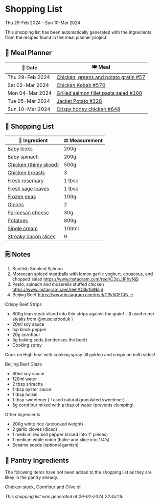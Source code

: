 # Shopping List

Thu 29-Feb 2024 - Sun 10-Mar 2024

This shopping list has been automatically generated with the ingredients from the recipes found in the meal planner project.

## 📅 Meal Planner

|📅 Date| 🍽️ Meal|
|----|----|
|Thu 29-Feb 2024|[Chicken, greens and potato gratin #57](https://github.com/jcallaghan/The-Cookbook/issues/57)|
|Sat 02-Mar 2024|[Chicken Kebab #570](https://github.com/jcallaghan/The-Cookbook/issues/570)|
|Mon 04-Mar 2024|[Grilled salmon fillet pasta salad #100](https://github.com/jcallaghan/The-Cookbook/issues/100)|
|Tue 05-Mar 2024|[Jacket Potato #228](https://github.com/jcallaghan/The-Cookbook/issues/228)|
|Sun 10-Mar 2024|[Crispy honey chicken  #648](https://github.com/jcallaghan/The-Cookbook/issues/648)|

## 🛒 Shopping List

| 🍌 Ingredient| ⚖️ Measurement|
|----------|-----------|
|[Baby leeks](https://www.sainsburys.co.uk/gol-ui/SearchResults/Baby%20leeks)|200g|
|[Baby spinach](https://www.sainsburys.co.uk/gol-ui/SearchResults/Baby%20spinach)|200g|
|[Chicken (thinly sliced)](https://www.sainsburys.co.uk/gol-ui/SearchResults/Chicken%20(thinly%20sliced))|500g|
|[Chicken breasts](https://www.sainsburys.co.uk/gol-ui/SearchResults/Chicken%20breasts)|3|
|[Fresh rosemary](https://www.sainsburys.co.uk/gol-ui/SearchResults/Fresh%20rosemary)|1 tbsp|
|[Fresh sage leaves](https://www.sainsburys.co.uk/gol-ui/SearchResults/Fresh%20sage%20leaves)|1 tbsp|
|[Frozen peas](https://www.sainsburys.co.uk/gol-ui/SearchResults/Frozen%20peas)|100g|
|[Onions](https://www.sainsburys.co.uk/gol-ui/SearchResults/Onions)|2|
|[Parmesan cheese](https://www.sainsburys.co.uk/gol-ui/SearchResults/Parmesan%20cheese)|30g|
|[Potatoes](https://www.sainsburys.co.uk/gol-ui/SearchResults/Potatoes)|800g|
|[Single cream](https://www.sainsburys.co.uk/gol-ui/SearchResults/Single%20cream)|100ml|
|[Streaky bacon slices](https://www.sainsburys.co.uk/gol-ui/SearchResults/Streaky%20bacon%20slices)|9|

## 🗒️ Notes

1. Scottish Smoked Salmon
1. Moroccan spiced meatballs with lemon garlic yoghurt, couscous, and chopped salad https://www.instagram.com/reel/C3qUJFhvNjS
1. Pesto, spinach and mozerella stuffed chicken https://www.instagram.com/reel/C3krt6lNsj6
1. Beijing Beef 
https://www.instagram.com/reel/C3k5CFCtN-e

Crispy Beef Strips
- 800g lean steak sliced into thin strips against the grain! - (I used rump steaks from @musclefooduk )
- 20ml soy sauce
- tsp black pepper
- 20g cornflour
- 5g baking soda (tenderises the beef)
- Cooking spray

Cook on High heat with cooking spray till golden and crispy on both sides!

Beijing Beef Glaze
- 60ml soy sauce
- 120ml water
- 2 tbsp sriracha
- 1 tbsp oyster sauce
- 1 tbsp hoisin
- 1 tbsp sweetener ( I used natural granulated sweetener)
- 5g cornflour mixed with a tbsp of water (prevents clumping)

Other ingredients
- 200g white rice (uncooked weight)
- 2 garlic cloves (diced)
- 1 medium red bell pepper (sliced into 1” pieces)
- 1 medium white onion (halve and slice into 1/4’s)
- Sesame seeds (optional garnish)

## 🏪 Pantry Ingredients

The following items have not been added to the shopping list as they are likey in the pantry already.

Chicken stock, Cornflour and Olive oil.


_This shopping list was generated at 29-02-2024 22:43:16._
